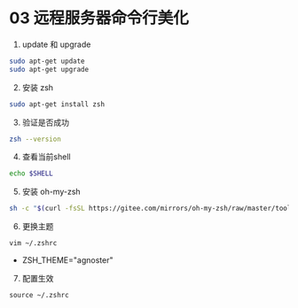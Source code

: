 # 03 远程服务器命令行美化

1. update 和 upgrade

```bash
sudo apt-get update
sudo apt-get upgrade
```

2. 安装 zsh

```bash
sudo apt-get install zsh
```

3. 验证是否成功

```bash
zsh --version
```

4. 查看当前shell

```bash
echo $SHELL
```

5. 安装 oh-my-zsh

```bash
sh -c "$(curl -fsSL https://gitee.com/mirrors/oh-my-zsh/raw/master/tools/install.sh)"
```

6. 更换主题

```bash
vim ~/.zshrc
```

* ZSH\_THEME="agnoster"&#x20;

7. 配置生效

```bash
source ~/.zshrc
```
